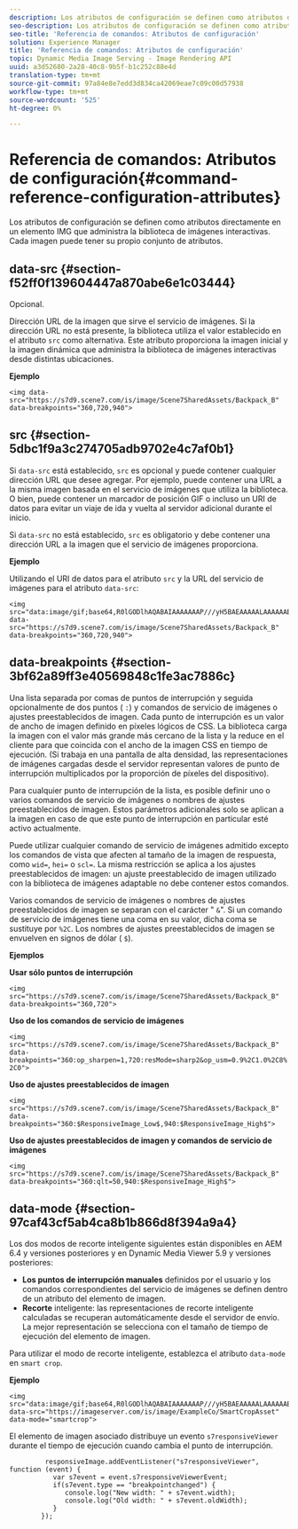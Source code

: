 ```yaml
---
description: Los atributos de configuración se definen como atributos directamente en un elemento IMG que administra la biblioteca de imágenes interactivas. Cada imagen puede tener su propio conjunto de atributos.
seo-description: Los atributos de configuración se definen como atributos directamente en un elemento IMG que administra la biblioteca de imágenes interactivas. Cada imagen puede tener su propio conjunto de atributos.
seo-title: 'Referencia de comandos: Atributos de configuración'
solution: Experience Manager
title: 'Referencia de comandos: Atributos de configuración'
topic: Dynamic Media Image Serving - Image Rendering API
uuid: a3d52680-2a28-40c8-9b5f-b1c252c88e4d
translation-type: tm+mt
source-git-commit: 97a84e8e7edd3d834ca42069eae7c09c00d57938
workflow-type: tm+mt
source-wordcount: '525'
ht-degree: 0%

---
```



# Referencia de comandos: Atributos de configuración{#command-reference-configuration-attributes}

Los atributos de configuración se definen como atributos directamente en un elemento IMG que administra la biblioteca de imágenes interactivas. Cada imagen puede tener su propio conjunto de atributos.

## data-src {#section-f52ff0f139604447a870abe6e1c03444}

Opcional.

Dirección URL de la imagen que sirve el servicio de imágenes. Si la dirección URL no está presente, la biblioteca utiliza el valor establecido en el atributo `src` como alternativa. Este atributo proporciona la imagen inicial y la imagen dinámica que administra la biblioteca de imágenes interactivas desde distintas ubicaciones.

**Ejemplo**

```
<img data-src="https://s7d9.scene7.com/is/image/Scene7SharedAssets/Backpack_B" data-breakpoints="360,720,940">
```

## src {#section-5dbc1f9a3c274705adb9702e4c7af0b1}

Si `data-src` está establecido, `src` es opcional y puede contener cualquier dirección URL que desee agregar. Por ejemplo, puede contener una URL a la misma imagen basada en el servicio de imágenes que utiliza la biblioteca. O bien, puede contener un marcador de posición GIF o incluso un URI de datos para evitar un viaje de ida y vuelta al servidor adicional durante el inicio.

Si `data-src` no está establecido, `src` es obligatorio y debe contener una dirección URL a la imagen que el servicio de imágenes proporciona.

**Ejemplo**

Utilizando el URI de datos para el atributo `src` y la URL del servicio de imágenes para el atributo `data-src`:

```
<img src="data:image/gif;base64,R0lGODlhAQABAIAAAAAAAP///yH5BAEAAAAALAAAAAABAAEAAAIBRAA7" data-src="https://s7d9.scene7.com/is/image/Scene7SharedAssets/Backpack_B" data-breakpoints="360,720,940">
```

## data-breakpoints {#section-3bf62a89ff3e40569848c1fe3ac7886c}

Una lista separada por comas de puntos de interrupción y seguida opcionalmente de dos puntos ( `:`) y comandos de servicio de imágenes o ajustes preestablecidos de imagen. Cada punto de interrupción es un valor de ancho de imagen definido en píxeles lógicos de CSS. La biblioteca carga la imagen con el valor más grande más cercano de la lista y la reduce en el cliente para que coincida con el ancho de la imagen CSS en tiempo de ejecución. (Si trabaja en una pantalla de alta densidad, las representaciones de imágenes cargadas desde el servidor representan valores de punto de interrupción multiplicados por la proporción de píxeles del dispositivo).

Para cualquier punto de interrupción de la lista, es posible definir uno o varios comandos de servicio de imágenes o nombres de ajustes preestablecidos de imagen. Estos parámetros adicionales solo se aplican a la imagen en caso de que este punto de interrupción en particular esté activo actualmente.

Puede utilizar cualquier comando de servicio de imágenes admitido excepto los comandos de vista que afecten al tamaño de la imagen de respuesta, como `wid=`, `hei=` o `scl=`. La misma restricción se aplica a los ajustes preestablecidos de imagen: un ajuste preestablecido de imagen utilizado con la biblioteca de imágenes adaptable no debe contener estos comandos.

Varios comandos de servicio de imágenes o nombres de ajustes preestablecidos de imagen se separan con el carácter &quot; `&`&quot;. Si un comando de servicio de imágenes tiene una coma en su valor, dicha coma se sustituye por `%2C`. Los nombres de ajustes preestablecidos de imagen se envuelven en signos de dólar ( `$`).

**Ejemplos**

**Usar sólo puntos de interrupción**

`<img src="https://s7d9.scene7.com/is/image/Scene7SharedAssets/Backpack_B" data-breakpoints="360,720">`

**Uso de los comandos de servicio de imágenes**

`<img src="https://s7d9.scene7.com/is/image/Scene7SharedAssets/Backpack_B" data-breakpoints="360:op_sharpen=1,720:resMode=sharp2&op_usm=0.9%2C1.0%2C8%2C0">`

**Uso de ajustes preestablecidos de imagen**

`<img src="https://s7d9.scene7.com/is/image/Scene7SharedAssets/Backpack_B" data-breakpoints="360:$ResponsiveImage_Low$,940:$ResponsiveImage_High$">`

**Uso de ajustes preestablecidos de imagen y comandos de servicio de imágenes**

`<img src="https://s7d9.scene7.com/is/image/Scene7SharedAssets/Backpack_B" data-breakpoints="360:qlt=50,940:$ResponsiveImage_High$">`

## data-mode {#section-97caf43cf5ab4ca8b1b866d8f394a9a4}

Los dos modos de recorte inteligente siguientes están disponibles en AEM 6.4 y versiones posteriores y en Dynamic Media Viewer 5.9 y versiones posteriores:

* **Los puntos de interrupción manuales**  definidos por el usuario y los comandos correspondientes del servicio de imágenes se definen dentro de un atributo del elemento de imagen.
* **Recorte**  inteligente: las representaciones de recorte inteligente calculadas se recuperan automáticamente desde el servidor de envío. La mejor representación se selecciona con el tamaño de tiempo de ejecución del elemento de imagen.

Para utilizar el modo de recorte inteligente, establezca el atributo `data-mode` en `smart crop`.

**Ejemplo**

```
<img 
src="data:image/gif;base64,R0lGODlhAQABAIAAAAAAAP///yH5BAEAAAAALAAAAAABAAEAAAIBRAA7" 
data-src="https://imageserver.com/is/image/ExampleCo/SmartCropAsset" 
data-mode="smartcrop">
```

El elemento de imagen asociado distribuye un evento `s7responsiveViewer` durante el tiempo de ejecución cuando cambia el punto de interrupción.

```
         responsiveImage.addEventListener("s7responsiveViewer", function (event) { 
           var s7event = event.s7responsiveViewerEvent; 
           if(s7event.type == "breakpointchanged") { 
              console.log("New width: " + s7event.width); 
              console.log("Old width: " + s7event.oldWidth); 
           } 
        });
```


